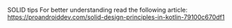 SOLID tips
For better understanding read the following article:\
https://proandroiddev.com/solid-design-principles-in-kotlin-79100c670df1

